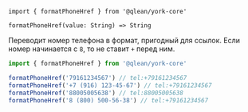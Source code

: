 `import { formatPhoneHref } from '@qlean/york-core'`

`formatPhoneHref(value: String) => String`

Переводит номер телефона в формат, пригодный для ссылок. Если номер начинается с `8`, то не ставит `+` перед ним.

```js static
import { formatPhoneHref } from '@qlean/york-core'

formatPhoneHref('79161234567') // tel:+79161234567
formatPhoneHref('+7 (916) 123-45-67') // tel:+79161234567
formatPhoneHref('88005005638') // tel:88005005638
formatPhoneHref('8 (800) 500-56-38') // tel:+79161234567
```
